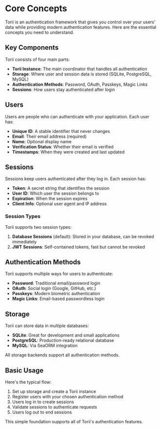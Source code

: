# Core Concepts

Torii is an authentication framework that gives you control over your users' data while providing modern authentication features. Here are the essential concepts you need to understand.

## Key Components

Torii consists of four main parts:

- **Torii Instance**: The main coordinator that handles all authentication
- **Storage**: Where user and session data is stored (SQLite, PostgreSQL, MySQL)
- **Authentication Methods**: Password, OAuth, Passkeys, Magic Links
- **Sessions**: How users stay authenticated after login

## Users

Users are people who can authenticate with your application. Each user has:

- **Unique ID**: A stable identifier that never changes
- **Email**: Their email address (required)
- **Name**: Optional display name
- **Verification Status**: Whether their email is verified
- **Timestamps**: When they were created and last updated

## Sessions

Sessions keep users authenticated after they log in. Each session has:

- **Token**: A secret string that identifies the session
- **User ID**: Which user the session belongs to
- **Expiration**: When the session expires
- **Client Info**: Optional user agent and IP address

### Session Types

Torii supports two session types:

1. **Database Sessions** (default): Stored in your database, can be revoked immediately
2. **JWT Sessions**: Self-contained tokens, fast but cannot be revoked

## Authentication Methods

Torii supports multiple ways for users to authenticate:

- **Password**: Traditional email/password login
- **OAuth**: Social login (Google, GitHub, etc.)
- **Passkeys**: Modern biometric authentication
- **Magic Links**: Email-based passwordless login

## Storage

Torii can store data in multiple databases:

- **SQLite**: Great for development and small applications
- **PostgreSQL**: Production-ready relational database
- **MySQL**: Via SeaORM integration

All storage backends support all authentication methods.

## Basic Usage

Here's the typical flow:

1. Set up storage and create a Torii instance
2. Register users with your chosen authentication method
3. Users log in to create sessions
4. Validate sessions to authenticate requests
5. Users log out to end sessions

This simple foundation supports all of Torii's authentication features.
